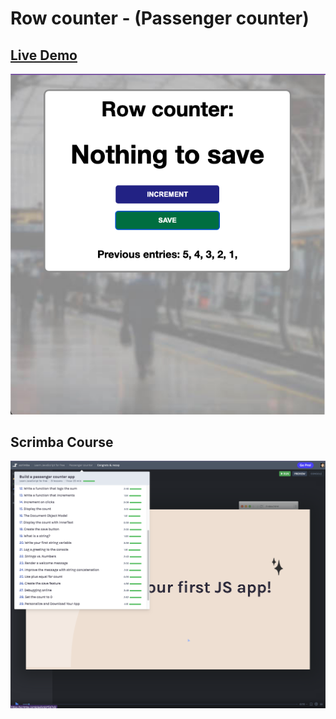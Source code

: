 # Row counter - (Passenger counter)

## [Live Demo](https://cyf-momahboobian-passenger-counter.netlify.app/)

![Row Counter](img/row-counter.png)



## Scrimba Course

![Row Counter](img/course.png)
